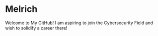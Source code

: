 # Melrich
Welcome to My GitHub! I am aspiring to join the Cybersecurity Field and wish to solidify a career there!

